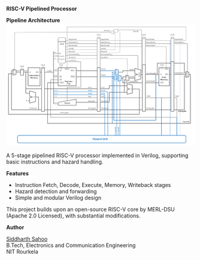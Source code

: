 **RISC-V Pipelined Processor**

**Pipeline Architecture**
![Pipeline Architecture](.github/assets/Pipeline_Architechture.png)



A 5-stage pipelined RISC-V processor implemented in Verilog, supporting basic instructions and hazard handling.

**Features**
- Instruction Fetch, Decode, Execute, Memory, Writeback stages  
- Hazard detection and forwarding
- Simple and modular Verilog design

This project builds upon an open-source RISC-V core by MERL-DSU (Apache 2.0 Licensed), with substantial modifications.

**Author**

[Siddharth Sahoo](https://github.com/Siddharth-Sahoo9)  
B.Tech, Electronics and Communication Engineering  
NIT Rourkela
